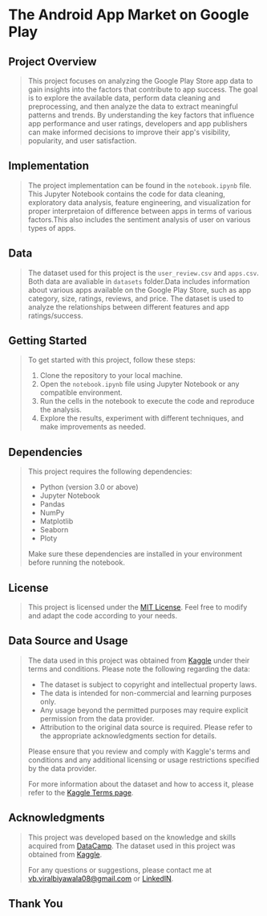 # The Android App Market on Google Play

## Project Overview
> This project focuses on analyzing the Google Play Store app data to gain insights into the factors that contribute to app success. The goal is to explore the available data, perform data cleaning and preprocessing, and then analyze the data to extract meaningful patterns and trends. By understanding the key factors that influence app performance and user ratings, developers and app publishers can make informed decisions to improve their app's visibility, popularity, and user satisfaction.

## Implementation
> The project implementation can be found in the `notebook.ipynb` file. This Jupyter Notebook contains the code for data cleaning, exploratory data analysis, feature engineering, and visualization for proper interpretaion of difference between apps in terms of various factors.This also includes the sentiment analysis of user on various types of apps.

## Data
> The dataset used for this project is the `user_review.csv` and `apps.csv`. Both data are avaliable in `datasets` folder.Data includes information about various apps available on the Google Play Store, such as app category, size, ratings, reviews, and price. The dataset is used to analyze the relationships between different features and app ratings/success.

## Getting Started
> To get started with this project, follow these steps:
> 
> 1. Clone the repository to your local machine.
> 2. Open the `notebook.ipynb` file using Jupyter Notebook or any compatible environment.
> 3. Run the cells in the notebook to execute the code and reproduce the analysis.
> 4. Explore the results, experiment with different techniques, and make improvements as needed.

## Dependencies
> This project requires the following dependencies:
> - Python (version 3.0 or above)
> - Jupyter Notebook
> - Pandas
> - NumPy
> - Matplotlib
> - Seaborn
> - Ploty
> 
> Make sure these dependencies are installed in your environment before running the notebook.

## License
> This project is licensed under the [MIT License](LICENSE). Feel free to modify and adapt the code according to your needs.

## Data Source and Usage
> The data used in this project was obtained from [Kaggle](https://www.kaggle.com/) under their terms and conditions. Please note the following regarding the data:
> 
> - The dataset is subject to copyright and intellectual property laws.
> - The data is intended for non-commercial and learning purposes only.
> - Any usage beyond the permitted purposes may require explicit permission from the data provider.
> - Attribution to the original data source is required. Please refer to the appropriate acknowledgments section for details.
> 
> Please ensure that you review and comply with Kaggle's terms and conditions and any additional licensing or usage restrictions specified by the data provider.
> 
> For more information about the dataset and how to access it, please refer to the [Kaggle Terms page](https://www.kaggle.com/terms).

## Acknowledgments
> This project was developed based on the knowledge and skills acquired from [DataCamp](https://app.datacamp.com/). The dataset used in this project was obtained from [Kaggle](https://www.kaggle.com/).
>
> For any questions or suggestions, please contact me at vb.viralbiyawala08@gmail.com or [LinkedIN](https://www.linkedin.com/in/viralbiyawala/).

## **Thank You**
